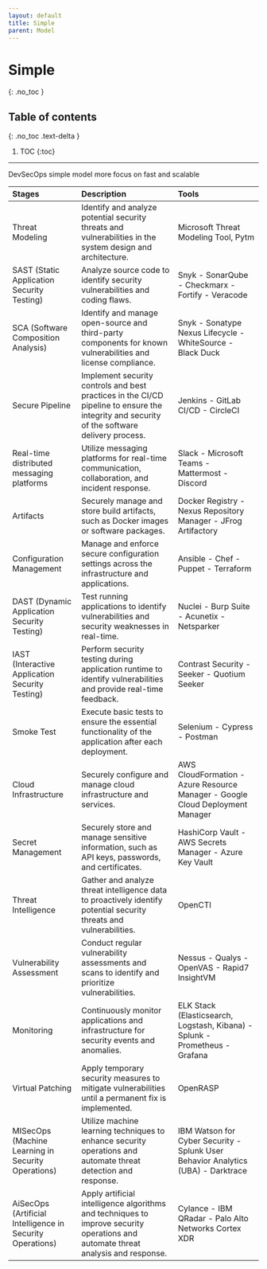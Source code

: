 ```yaml
---
layout: default
title: Simple
parent: Model
---
```


# Simple
{: .no_toc }

## Table of contents
{: .no_toc .text-delta }

1. TOC
{:toc}

---

DevSecOps simple model more focus on fast and scalable 


| Stages        | Description | Tools |
|:-------------|:------------------|:------|
| Threat Modeling           | Identify and analyze potential security threats and vulnerabilities in the system design and architecture. | Microsoft Threat Modeling Tool, Pytm  |
| SAST (Static Application Security Testing)           | Analyze source code to identify security vulnerabilities and coding flaws.  | Snyk - SonarQube - Checkmarx - Fortify - Veracode  |
| SCA (Software Composition Analysis)           | Identify and manage open-source and third-party components for known vulnerabilities and license compliance. | Snyk - Sonatype Nexus Lifecycle - WhiteSource - Black Duck  |
| Secure Pipeline           | Implement security controls and best practices in the CI/CD pipeline to ensure the integrity and security of the software delivery process.  | Jenkins - GitLab CI/CD - CircleCI  |
| Real-time distributed messaging platforms           | Utilize messaging platforms for real-time communication, collaboration, and incident response.  | Slack - Microsoft Teams - Mattermost - Discord  |
| Artifacts           | Securely manage and store build artifacts, such as Docker images or software packages.  | Docker Registry - Nexus Repository Manager - JFrog Artifactory  |
| Configuration Management           | Manage and enforce secure configuration settings across the infrastructure and applications.   | Ansible - Chef - Puppet - Terraform  |
| DAST (Dynamic Application Security Testing)           | Test running applications to identify vulnerabilities and security weaknesses in real-time.  | Nuclei - Burp Suite - Acunetix - Netsparker  |
| IAST (Interactive Application Security Testing)           | Perform security testing during application runtime to identify vulnerabilities and provide real-time feedback.  | Contrast Security - Seeker - Quotium Seeker  |
| Smoke Test           | Execute basic tests to ensure the essential functionality of the application after each deployment.  | Selenium - Cypress - Postman  |
| Cloud Infrastructure           | Securely configure and manage cloud infrastructure and services.  | AWS CloudFormation - Azure Resource Manager - Google Cloud Deployment Manager  |
| Secret Management           | Securely store and manage sensitive information, such as API keys, passwords, and certificates.  | HashiCorp Vault - AWS Secrets Manager - Azure Key Vault  |
| Threat Intelligence           |  Gather and analyze threat intelligence data to proactively identify potential security threats and vulnerabilities.  | OpenCTI  |
| Vulnerability Assessment           | Conduct regular vulnerability assessments and scans to identify and prioritize vulnerabilities.  | Nessus - Qualys - OpenVAS - Rapid7 InsightVM  |
| Monitoring           | Continuously monitor applications and infrastructure for security events and anomalies.  | ELK Stack (Elasticsearch, Logstash, Kibana) - Splunk - Prometheus - Grafana  |
| Virtual Patching           | Apply temporary security measures to mitigate vulnerabilities until a permanent fix is implemented.  | OpenRASP |
| MISecOps (Machine Learning in Security Operations)           | Utilize machine learning techniques to enhance security operations and automate threat detection and response.   | IBM Watson for Cyber Security - Splunk User Behavior Analytics (UBA) - Darktrace  |
| AiSecOps (Artificial Intelligence in Security Operations)           | Apply artificial intelligence algorithms and techniques to improve security operations and automate threat analysis and response. |  Cylance - IBM QRadar - Palo Alto Networks Cortex XDR  |



























